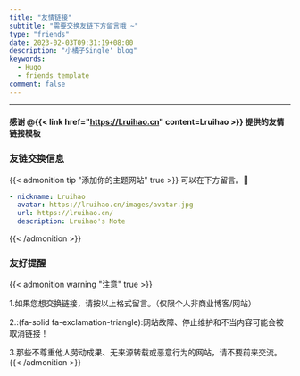 ```yaml
---
title: "友情链接"
subtitle: "需要交换友链下方留言哦 ~"
type: "friends"
date: 2023-02-03T09:31:19+08:00
description: "小橘子Single' blog"
keywords: 
  - Hugo
  - friends template
comment: false
---
```

<!-- When you set data `friends.yml` in `yourProject/data/` directory, it will be automatically loaded here. -->
---
<!-- You can define additional content below for this page. -->

####  感谢 @{{< link href="https://Lruihao.cn" content=Lruihao >}} 提供的友情链接模板

### 友链交换信息
{{< admonition tip "添加你的主题网站" true >}}
可以在下方留言。:handshake:
```yaml
- nickname: Lruihao
  avatar: https://lruihao.cn/images/avatar.jpg
  url: https://lruihao.cn/
  description: Lruihao's Note
```
{{< /admonition >}}


### 友好提醒
{{< admonition warning "注意" true >}}

1.如果您想交换链接，请按以上格式留言。（仅限个人非商业博客/网站）

2.:(fa-solid fa-exclamation-triangle):网站故障、停止维护和不当内容可能会被取消链接！

3.那些不尊重他人劳动成果、无来源转载或恶意行为的网站，请不要前来交流。
{{< /admonition >}}

